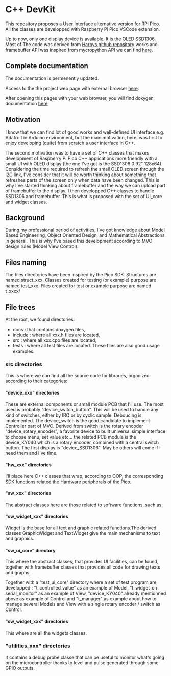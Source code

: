 # C++ DevKit
This repository proposes a User Interface alternative version for RPi Pico.
All the classes are developped with Raspberry Pi Pico VSCode extension. 

Up to now, only one display device is available. It is the OLED SSD1306. Most of The code was derived from [Harbys github repository](https://github.com/Harbys/pico-ssd1306) works and framebuffer API was inspired from mycropython API we can find [here](https://docs.micropython.org/en/latest/library/framebuf.html#module-framebuf).

## Complete documentation
The documentation is permenently updated.

Access to the the project web page with external browser [here](https://xiansnn.github.io/CPP_DevKit2/).

After opening this pages with your web browser, you will find doxygen documentation [here](docs/html/index.html)


## Motivation

I know that we can find lot of good works and well-defined UI interface e.g. Adafruit in Arduino environment, but the main motivation, here, was first to enjoy developing (quite) from scratch a user interface in C++.

The second motivation was to have a set of C++ classes that makes development of Raspberry Pi Pico C++ applications more friendly with a small UI with OLED display (the one I've got is the SSD1306 0.92" 128x64).
Considering the time required to refresh the small OLED screen through the I2C link, I've consider that it will be worth thinking about something that refreshes parts of the screen only when data have been changed. 
This is why I've started thinking about framebuffer and the way we can upload part of framebuffer to the display. I then developped C++ classes to handle SSD1306 and framebuffer. This is what is proposed with the set of UI_core and widget classes.

## Background
During my professional period of activities, I've got knowledge about Model Based Engineering, Object Oriented Design, and Mathematical Abstractions in general. This is why I've based this development according to MVC design rules (Model View Control).

## Files naming
The files directories have been inspired by the Pico SDK.
Structures are named struct_xxx.
Classes created for testing (or example) purpose are named test_xxx.
Files created for test or example purpose are named t_xxxx/

## File trees
At the root, we found directories:
-  docs : that contains doxygen files,
-  include : where all xxx.h files are located,
-  src : where all xxx.cpp files are located,
-  tests : where all test files are located. These files are also good usage examples. 

### src directories
This is where we can find all the source code for libraries, organized according to their categories:

#### "device_xxx" directories
These are external components or small module PCB that I'll use.
The most used is probably "device_switch_button". This will be used to handle any kind of switches, either by IRQ or by cyclic sample. Deboucing is implemented. The device_switch is the good candidate to implement Controller part of MVC.
Derived from switch is the rotary encoder "device_rotary_encoder", a favorite device to built universal simple interface to choose menu, set value etc... the related PCB module is the device_KY040 which is a rotary encoder, combined with a central switch button.
The first display is "device_SSD1306". May be others will come if I need them and I've time.

#### "hw_xxx" directories
I'll place here C++ classes that wrap, according to OOP, the corresponding SDK functions related the Hardware peripherals of the Pico.

#### "sw_xxx" directories
The abstract classes here are those related to software functions, such as:

#### "sw_widget_xxx" directories
Widget is the base for all text and graphic related functions.The derived classes GraphicWidget and TextWidget give the main mechanisms to text and graphics.

#### "sw_ui_core" directory
This where the abstract classes, that provides UI facilities, can be found, together with framebuffer classes that provides all code for drawing texts and graphs.

Together with a "test_ui_core" directory where a set of test program are developped : "t_controlled_value" as an example of Model, "t_widget_on serial_monitor" as an example of View, "device_KY040" already mentionned above as example of Control and "t_manager" as example about how to manage several Models and View with a single rotary encoder / switch as Control. 

#### "sw_widget_xxx" directories
This where are all the widgets classes.

### "utilities_xxx" directories
It contains a debug probe classe that can be useful to monitor what's going on the microcontroller thanks to level and pulse generated through some GPIO outputs.












